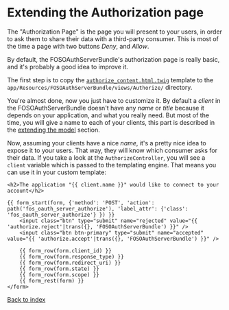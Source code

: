 Extending the Authorization page
================================

The "Authorization Page" is the page you will present to your users, in order to ask them to share their
data with a third-party consumer. This is most of the time a page with two buttons _Deny_, and _Allow_.

By default, the FOSOAuthServerBundle's authorization page is really basic, and it's probably a good idea to improve it.

The first step is to copy the [`authorize_content.html.twig`](https://github.com/klapaudius/FOSOAuthServerBundle/blob/master/Resources/views/Authorize/authorize_content.html.twig) template to the `app/Resources/FOSOAuthServerBundle/views/Authorize/` directory.

You're almost done, now you just have to customize it. By default a _client_ in the FOSOAuthServerBundle
doesn't have any _name_ or _title_ because it depends on your application, and what you really need.
But most of the time, you will give a name to each of your clients, this part is described in the [extending the model](extending_the_model.md) section.

Now, assuming your clients have a nice _name_, it's a pretty nice idea to expose it to your
users. That way, they will know which consumer asks for their data. If you take a look at the `AuthorizeController`,
you will see a `client` variable which is passed to the templating engine. That means you can use it in your custom template:

``` html+jinja
<h2>The application "{{ client.name }}" would like to connect to your account</h2>

{{ form_start(form, {'method': 'POST', 'action': path('fos_oauth_server_authorize'), 'label_attr': {'class': 'fos_oauth_server_authorize'} }) }}
    <input class="btn" type="submit" name="rejected" value="{{ 'authorize.reject'|trans({}, 'FOSOAuthServerBundle') }}" />
    <input class="btn btn-primary" type="submit" name="accepted" value="{{ 'authorize.accept'|trans({}, 'FOSOAuthServerBundle') }}" />

    {{ form_row(form.client_id) }}
    {{ form_row(form.response_type) }}
    {{ form_row(form.redirect_uri) }}
    {{ form_row(form.state) }}
    {{ form_row(form.scope) }}
    {{ form_rest(form) }}
</form>
```

[Back to index](index.md)
